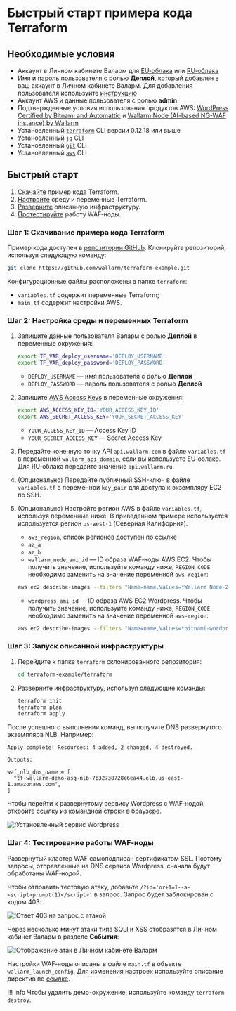 # Быстрый старт примера кода Terraform

## Необходимые условия

* Аккаунт в Личном кабинете Валарм для [EU‑облака](https://my.wallarm.com/) или [RU‑облака](https://my.wallarm.ru/)
* Имя и пароль пользователя с ролью **Деплой**, который добавлен в ваш аккаунт в Личном кабинете Валарм. Для добавления пользователя используйте [инструкцию](../../../../user-guides/settings/users.md#create-a-user)
* Аккаунт AWS и данные пользователя с ролью **admin**
* Подтвержденные условия использования продуктов AWS: [WordPress Certified by Bitnami and Automattic](https://aws.amazon.com/marketplace/server/procurement?productId=7d426cb7-9522-4dd7-a56b-55dd8cc1c8d0) и [Wallarm Node (AI-based NG-WAF instance) by Wallarm](https://aws.amazon.com/marketplace/server/procurement?productId=34faafd7-601d-43ac-8d22-3f2d839028c5)
* Установленный [`terraform`](https://learn.hashicorp.com/terraform/getting-started/install.html) CLI версии 0.12.18 или выше
* Установленный [`jq`](https://stedolan.github.io/jq/download/) CLI
* Установленный [`git`](https://git-scm.com/book/en/v2/Getting-Started-Installing-Git) CLI
* Установленный [`aws`](https://docs.aws.amazon.com/cli/latest/userguide/cli-chap-install.html) CLI

## Быстрый старт

1. [Скачайте](#шаг-1-скачивание-примера-кода-terraform) пример кода Terraform.
2. [Настройте](#шаг-2-настройка-среды-и-переменных-terraform) среду и переменные Terraform.
3. [Разверните](#шаг-3-запуск-описанной-инфраструктуры) описанную инфраструктуру.
4. [Протестируйте](#шаг-4-тестирование-работы-wafноды) работу WAF‑ноды.

### Шаг 1: Скачивание примера кода Terraform

Пример кода доступен в [репозитории GitHub](https://github.com/wallarm/terraform-example). Клонируйте репозиторий, используя следующую команду:

``` bash
git clone https://github.com/wallarm/terraform-example.git
```

Конфигурационные файлы расположены в папке `terraform`:

* `variables.tf` содержит переменные Terraform;
* `main.tf` содержит настройки AWS.

### Шаг 2: Настройка среды и переменных Terraform

1. Запишите данные пользователя Валарм с ролью **Деплой** в переменные окружения:
    ``` bash
    export TF_VAR_deploy_username='DEPLOY_USERNAME'
    export TF_VAR_deploy_password='DEPLOY_PASSWORD'
    ```
    * `DEPLOY_USERNAME` — имя пользователя с ролью **Деплой**
    * `DEPLOY_PASSWORD` — пароль пользователя с ролью **Деплой**
2. Запишите [AWS Access Keys](https://docs.aws.amazon.com/general/latest/gr/aws-sec-cred-types.html#access-keys-and-secret-access-keys) в переменные окружения:
    ``` bash
    export AWS_ACCESS_KEY_ID='YOUR_ACCESS_KEY_ID'
    export AWS_SECRET_ACCESS_KEY='YOUR_SECRET_ACCESS_KEY'
    ```
    * `YOUR_ACCESS_KEY_ID` — Access Key ID
    * `YOUR_SECRET_ACCESS_KEY` —  Secret Access Key
3. Передайте конечную точку API `api.wallarm.com` в файле `variables.tf` в переменной `wallarm_api_domain`, если вы используете EU‑облако. Для RU‑облака передайте значение `api.wallarm.ru`.
4. (Опционально) Передайте публичный SSH-ключ в файле `variables.tf` в переменной `key_pair` для доступа к экземпляру EC2 по SSH.
5. (Опционально) Настройте регион AWS в файле `variables.tf`, используя переменные ниже. В приведенном примере используется используется регион `us-west-1` (Северная Калифорния).
    * `aws_region`, список регионов доступен по [ссылке](https://docs.aws.amazon.com/AmazonRDS/latest/UserGuide/Concepts.RegionsAndAvailabilityZones.html)
    * `az_a`
    * `az_b`
    * `wallarm_node_ami_id` — ID образа WAF‑ноды AWS EC2. Чтобы получить значение, используйте команду ниже, `REGION_CODE` необходимо заменить на значение переменной `aws-region`:
    ``` bash
    aws ec2 describe-images --filters "Name=name,Values=*Wallarm Node-2.18*" --region REGION_CODE | jq -r '.Images[] | "\(.ImageId)"'
    ```

    * `wordpress_ami_id` — ID образа AWS EC2 Wordpress. Чтобы получить значение, используйте команду ниже, `REGION_CODE` необходимо заменить на значение переменной `aws-region`:
    ``` bash
    aws ec2 describe-images --filters "Name=name,Values=*bitnami-wordpress-5.3.2-3-linux-ubuntu-16.04*" --region REGION_CODE | jq -r '.Images[] | "\(.ImageId)"'
    ```

### Шаг 3: Запуск описанной инфраструктуры

1. Перейдите к папке `terraform` склонированного репозитория:
    ``` bash
    cd terraform-example/terraform
    ```
2. Разверните инфраструктуру, используя следующие команды:

    ``` bash
    terraform init
    terraform plan
    terraform apply
    ```

После успешного выполнения команд, вы получите DNS развернутого экземпляра NLB. Например:

```
Apply complete! Resources: 4 added, 2 changed, 4 destroyed.

Outputs:

waf_nlb_dns_name = [
  "tf-wallarm-demo-asg-nlb-7b32738728e6ea44.elb.us-east-1.amazonaws.com",
]
```

Чтобы перейти к развернутому сервису Wordpress с WAF‑нодой, откройте ссылку из командной строки в браузере.

![!Установленный сервис Wordpress](../../../../images/admin-guides/configuration-guides/terraform-guide/opened-dns-wordress.png)

### Шаг 4: Тестирование работы WAF‑ноды

Развернутый кластер WAF самоподписан сертификатом SSL. Поэтому запросы, отправленные на DNS сервиса Wordpress, сначала будут обработаны WAF‑нодой.

Чтобы отправить тестовую атаку, добавьте `/?id='or+1=1--a-<script>prompt(1)</script>'` в запрос. Запрос будет заблокирован с кодом 403.

![!Ответ 403 на запрос с атакой](../../../../images/admin-guides/configuration-guides/terraform-guide/attacked-source.png)

Через несколько минут атаки типа SQLI и XSS отобразятся в Личном кабинет Валарм в разделе **События**:

![!Отображение атак в Личном кабинете Валарм](../../../../images/admin-guides/configuration-guides/terraform-guide/wallarm-account-with-attacks.png)

Настройки WAF‑ноды описаны в файле `main.tf` в объекте `wallarm_launch_config`. Для изменения настроек используйте описание директив по [ссылке](../../../configure-parameters-ru.md).

!!! info
    Чтобы удалить демо-окружение, используйте команду `terraform destroy`.